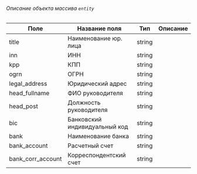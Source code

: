
###### <a id="entity-object"></a>Описание объекта массива `entity`

|Поле|Название поля|Тип|Описание|
|---|---|---|---|
|title|Наименование юр. лица|string||
|inn|ИНН|string||
|kpp|КПП|string||
|ogrn|ОГРН|string||
|legal_address|Юридический адрес|string||
|head_fullname|ФИО руководителя|string||
|head_post|Должность руководителя|string||
|bic|Банковский индивидуальный код|string||
|bank|Наименование банка|string||
|bank_account|Расчетный счет|string||
|bank_corr_account|Корреспондентский счет|string||